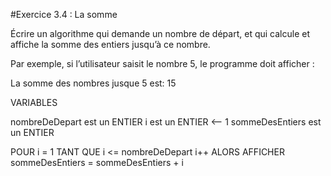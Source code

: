 #Exercice 3.4 : La somme

Écrire un algorithme qui demande un nombre de départ, et qui calcule et affiche la somme des entiers jusqu’à ce nombre.

Par exemple, si l’utilisateur saisit le nombre 5, le programme doit afficher :

La somme des nombres jusque 5 est: 15

VARIABLES 

nombreDeDepart est un ENTIER
i est un ENTIER <-- 1
sommeDesEntiers est un ENTIER

POUR i = 1 TANT QUE i <= nombreDeDepart i++
ALORS 
AFFICHER sommeDesEntiers = sommeDesEntiers + i